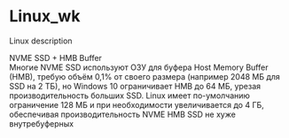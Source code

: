 # Linux_wk
Linux description 


NVME SSD + HMB Buffer  
Многие NVME SSD используют ОЗУ для буфера Host Memory Buffer (HMB), 
требую объём 0,1% от своего размера (например 2048 МБ для SSD на 2 ТБ), 
но Windows 10 ограничивает HMB до 64 МБ, урезая производительность 
больших SSD.
Linux имеет по-умолчанию ограничение 128 МБ и при необходимости увеличивается до 4 ГБ, 
обеспечивая производительность NVME HMB SSD не хуже внутребуферных
